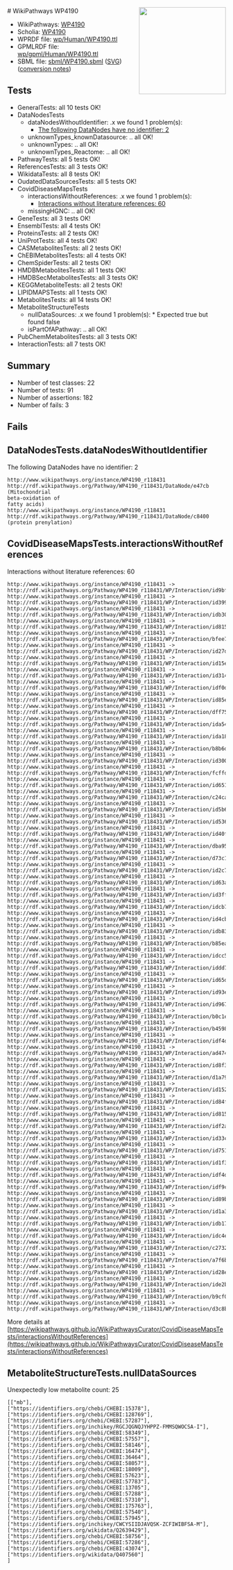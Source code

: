<img style="float: right; width: 200px" src="../logo.png" />
# WikiPathways WP4190

* WikiPathways: [WP4190](https://identifiers.org/wikipathways:WP4190)
* Scholia: [WP4190](https://scholia.toolforge.org/wikipathways/WP4190)
* WPRDF file: [wp/Human/WP4190.ttl](../wp/Human/WP4190.ttl)
* GPMLRDF file: [wp/gpml/Human/WP4190.ttl](../wp/gpml/Human/WP4190.ttl)
* SBML file: [sbml/WP4190.sbml](../sbml/WP4190.sbml) ([SVG](../sbml/WP4190.svg)) ([conversion notes](../sbml/WP4190.txt))

## Tests
* GeneralTests: all 10 tests OK!
* DataNodesTests
    * dataNodesWithoutIdentifier: .x we found 1 problem(s):
        * [The following DataNodes have no identifier: 2](#d2d32fa1)
    * unknownTypes_knownDatasource: .. all OK!
    * unknownTypes: .. all OK!
    * unknownTypes_Reactome: .. all OK!
* PathwayTests: all 5 tests OK!
* ReferencesTests: all 3 tests OK!
* WikidataTests: all 8 tests OK!
* OudatedDataSourcesTests: all 5 tests OK!
* CovidDiseaseMapsTests
    * interactionsWithoutReferences: .x we found 1 problem(s):
        * [Interactions without literature references: 60](#9701cd7c)
    * missingHGNC: .. all OK!
* GeneTests: all 3 tests OK!
* EnsemblTests: all 4 tests OK!
* ProteinsTests: all 2 tests OK!
* UniProtTests: all 4 tests OK!
* CASMetabolitesTests: all 2 tests OK!
* ChEBIMetabolitesTests: all 4 tests OK!
* ChemSpiderTests: all 2 tests OK!
* HMDBMetabolitesTests: all 1 tests OK!
* HMDBSecMetabolitesTests: all 3 tests OK!
* KEGGMetaboliteTests: all 2 tests OK!
* LIPIDMAPSTests: all 1 tests OK!
* MetabolitesTests: all 14 tests OK!
* MetaboliteStructureTests
    * nullDataSources: .x we found 1 problem(s):
            * Expected true but found false
    * isPartOfAPathway: .. all OK!
* PubChemMetabolitesTests: all 3 tests OK!
* InteractionTests: all 7 tests OK!


## Summary

* Number of test classes: 22
* Number of tests: 91
* Number of assertions: 182
* Number of fails: 3

## Fails

<a name="d2d32fa1" />

## DataNodesTests.dataNodesWithoutIdentifier

The following DataNodes have no identifier: 2
```
http://www.wikipathways.org/instance/WP4190_r118431 http://rdf.wikipathways.org/Pathway/WP4190_r118431/DataNode/e47cb (Mitochondrial 
beta-oxidation of 
fatty acids)
http://www.wikipathways.org/instance/WP4190_r118431 http://rdf.wikipathways.org/Pathway/WP4190_r118431/DataNode/c8400 (protein prenylation)
```

<a name="9701cd7c" />

## CovidDiseaseMapsTests.interactionsWithoutReferences

Interactions without literature references: 60
```
http://www.wikipathways.org/instance/WP4190_r118431 -> http://rdf.wikipathways.org/Pathway/WP4190_r118431/WP/Interaction/id9bf97ba3
http://www.wikipathways.org/instance/WP4190_r118431 -> http://rdf.wikipathways.org/Pathway/WP4190_r118431/WP/Interaction/id399bd725
http://www.wikipathways.org/instance/WP4190_r118431 -> http://rdf.wikipathways.org/Pathway/WP4190_r118431/WP/Interaction/idb30ee13d
http://www.wikipathways.org/instance/WP4190_r118431 -> http://rdf.wikipathways.org/Pathway/WP4190_r118431/WP/Interaction/id815a65a8
http://www.wikipathways.org/instance/WP4190_r118431 -> http://rdf.wikipathways.org/Pathway/WP4190_r118431/WP/Interaction/bfee7
http://www.wikipathways.org/instance/WP4190_r118431 -> http://rdf.wikipathways.org/Pathway/WP4190_r118431/WP/Interaction/id27d2726c
http://www.wikipathways.org/instance/WP4190_r118431 -> http://rdf.wikipathways.org/Pathway/WP4190_r118431/WP/Interaction/id15efa0e0
http://www.wikipathways.org/instance/WP4190_r118431 -> http://rdf.wikipathways.org/Pathway/WP4190_r118431/WP/Interaction/id3147d3b5
http://www.wikipathways.org/instance/WP4190_r118431 -> http://rdf.wikipathways.org/Pathway/WP4190_r118431/WP/Interaction/idf0db6c0a
http://www.wikipathways.org/instance/WP4190_r118431 -> http://rdf.wikipathways.org/Pathway/WP4190_r118431/WP/Interaction/id85ef981f
http://www.wikipathways.org/instance/WP4190_r118431 -> http://rdf.wikipathways.org/Pathway/WP4190_r118431/WP/Interaction/dff75
http://www.wikipathways.org/instance/WP4190_r118431 -> http://rdf.wikipathways.org/Pathway/WP4190_r118431/WP/Interaction/ida5419557
http://www.wikipathways.org/instance/WP4190_r118431 -> http://rdf.wikipathways.org/Pathway/WP4190_r118431/WP/Interaction/ida18c5874
http://www.wikipathways.org/instance/WP4190_r118431 -> http://rdf.wikipathways.org/Pathway/WP4190_r118431/WP/Interaction/b8b6d
http://www.wikipathways.org/instance/WP4190_r118431 -> http://rdf.wikipathways.org/Pathway/WP4190_r118431/WP/Interaction/id3003d34b
http://www.wikipathways.org/instance/WP4190_r118431 -> http://rdf.wikipathways.org/Pathway/WP4190_r118431/WP/Interaction/fcffd
http://www.wikipathways.org/instance/WP4190_r118431 -> http://rdf.wikipathways.org/Pathway/WP4190_r118431/WP/Interaction/id6515dbf8
http://www.wikipathways.org/instance/WP4190_r118431 -> http://rdf.wikipathways.org/Pathway/WP4190_r118431/WP/Interaction/c24ca
http://www.wikipathways.org/instance/WP4190_r118431 -> http://rdf.wikipathways.org/Pathway/WP4190_r118431/WP/Interaction/id5b657570
http://www.wikipathways.org/instance/WP4190_r118431 -> http://rdf.wikipathways.org/Pathway/WP4190_r118431/WP/Interaction/id5363c00
http://www.wikipathways.org/instance/WP4190_r118431 -> http://rdf.wikipathways.org/Pathway/WP4190_r118431/WP/Interaction/id40fb1754
http://www.wikipathways.org/instance/WP4190_r118431 -> http://rdf.wikipathways.org/Pathway/WP4190_r118431/WP/Interaction/dba95
http://www.wikipathways.org/instance/WP4190_r118431 -> http://rdf.wikipathways.org/Pathway/WP4190_r118431/WP/Interaction/d73c1
http://www.wikipathways.org/instance/WP4190_r118431 -> http://rdf.wikipathways.org/Pathway/WP4190_r118431/WP/Interaction/id2c7e3f1e
http://www.wikipathways.org/instance/WP4190_r118431 -> http://rdf.wikipathways.org/Pathway/WP4190_r118431/WP/Interaction/id63ad2963
http://www.wikipathways.org/instance/WP4190_r118431 -> http://rdf.wikipathways.org/Pathway/WP4190_r118431/WP/Interaction/id3ffb3bdb
http://www.wikipathways.org/instance/WP4190_r118431 -> http://rdf.wikipathways.org/Pathway/WP4190_r118431/WP/Interaction/idcb754a6f
http://www.wikipathways.org/instance/WP4190_r118431 -> http://rdf.wikipathways.org/Pathway/WP4190_r118431/WP/Interaction/id4cb00282
http://www.wikipathways.org/instance/WP4190_r118431 -> http://rdf.wikipathways.org/Pathway/WP4190_r118431/WP/Interaction/idb832bf
http://www.wikipathways.org/instance/WP4190_r118431 -> http://rdf.wikipathways.org/Pathway/WP4190_r118431/WP/Interaction/b85ea
http://www.wikipathways.org/instance/WP4190_r118431 -> http://rdf.wikipathways.org/Pathway/WP4190_r118431/WP/Interaction/idcc5fc71f
http://www.wikipathways.org/instance/WP4190_r118431 -> http://rdf.wikipathways.org/Pathway/WP4190_r118431/WP/Interaction/iddd770f4c
http://www.wikipathways.org/instance/WP4190_r118431 -> http://rdf.wikipathways.org/Pathway/WP4190_r118431/WP/Interaction/id65dfef4a
http://www.wikipathways.org/instance/WP4190_r118431 -> http://rdf.wikipathways.org/Pathway/WP4190_r118431/WP/Interaction/id93e40410
http://www.wikipathways.org/instance/WP4190_r118431 -> http://rdf.wikipathways.org/Pathway/WP4190_r118431/WP/Interaction/id9678638b
http://www.wikipathways.org/instance/WP4190_r118431 -> http://rdf.wikipathways.org/Pathway/WP4190_r118431/WP/Interaction/b0c1e
http://www.wikipathways.org/instance/WP4190_r118431 -> http://rdf.wikipathways.org/Pathway/WP4190_r118431/WP/Interaction/b4598
http://www.wikipathways.org/instance/WP4190_r118431 -> http://rdf.wikipathways.org/Pathway/WP4190_r118431/WP/Interaction/idf4d8e4c1
http://www.wikipathways.org/instance/WP4190_r118431 -> http://rdf.wikipathways.org/Pathway/WP4190_r118431/WP/Interaction/ad474
http://www.wikipathways.org/instance/WP4190_r118431 -> http://rdf.wikipathways.org/Pathway/WP4190_r118431/WP/Interaction/id8f3f314e
http://www.wikipathways.org/instance/WP4190_r118431 -> http://rdf.wikipathways.org/Pathway/WP4190_r118431/WP/Interaction/d1a79
http://www.wikipathways.org/instance/WP4190_r118431 -> http://rdf.wikipathways.org/Pathway/WP4190_r118431/WP/Interaction/id152d20d3
http://www.wikipathways.org/instance/WP4190_r118431 -> http://rdf.wikipathways.org/Pathway/WP4190_r118431/WP/Interaction/id84fcabc8
http://www.wikipathways.org/instance/WP4190_r118431 -> http://rdf.wikipathways.org/Pathway/WP4190_r118431/WP/Interaction/id815a65a9
http://www.wikipathways.org/instance/WP4190_r118431 -> http://rdf.wikipathways.org/Pathway/WP4190_r118431/WP/Interaction/idf2adae01
http://www.wikipathways.org/instance/WP4190_r118431 -> http://rdf.wikipathways.org/Pathway/WP4190_r118431/WP/Interaction/id33cbd290
http://www.wikipathways.org/instance/WP4190_r118431 -> http://rdf.wikipathways.org/Pathway/WP4190_r118431/WP/Interaction/id751bfde7
http://www.wikipathways.org/instance/WP4190_r118431 -> http://rdf.wikipathways.org/Pathway/WP4190_r118431/WP/Interaction/id1f37771b
http://www.wikipathways.org/instance/WP4190_r118431 -> http://rdf.wikipathways.org/Pathway/WP4190_r118431/WP/Interaction/idf4d8950a
http://www.wikipathways.org/instance/WP4190_r118431 -> http://rdf.wikipathways.org/Pathway/WP4190_r118431/WP/Interaction/idf9c676ff
http://www.wikipathways.org/instance/WP4190_r118431 -> http://rdf.wikipathways.org/Pathway/WP4190_r118431/WP/Interaction/id89b291b5
http://www.wikipathways.org/instance/WP4190_r118431 -> http://rdf.wikipathways.org/Pathway/WP4190_r118431/WP/Interaction/id1a382e3
http://www.wikipathways.org/instance/WP4190_r118431 -> http://rdf.wikipathways.org/Pathway/WP4190_r118431/WP/Interaction/idb17a03b4
http://www.wikipathways.org/instance/WP4190_r118431 -> http://rdf.wikipathways.org/Pathway/WP4190_r118431/WP/Interaction/idc4eed353
http://www.wikipathways.org/instance/WP4190_r118431 -> http://rdf.wikipathways.org/Pathway/WP4190_r118431/WP/Interaction/c2732
http://www.wikipathways.org/instance/WP4190_r118431 -> http://rdf.wikipathways.org/Pathway/WP4190_r118431/WP/Interaction/a7f6b
http://www.wikipathways.org/instance/WP4190_r118431 -> http://rdf.wikipathways.org/Pathway/WP4190_r118431/WP/Interaction/id28e0714e
http://www.wikipathways.org/instance/WP4190_r118431 -> http://rdf.wikipathways.org/Pathway/WP4190_r118431/WP/Interaction/ide2bf76f9
http://www.wikipathways.org/instance/WP4190_r118431 -> http://rdf.wikipathways.org/Pathway/WP4190_r118431/WP/Interaction/b9cf0
http://www.wikipathways.org/instance/WP4190_r118431 -> http://rdf.wikipathways.org/Pathway/WP4190_r118431/WP/Interaction/d3c8b
```

More details at [https://wikipathways.github.io/WikiPathwaysCurator/CovidDiseaseMapsTests/interactionsWithoutReferences](https://wikipathways.github.io/WikiPathwaysCurator/CovidDiseaseMapsTests/interactionsWithoutReferences)

<a name="919041ad" />

## MetaboliteStructureTests.nullDataSources

Unexpectedly low metabolite count: 25
```
[["mb"],
["https://identifiers.org/chebi/CHEBI:15378"],
["https://identifiers.org/chebi/CHEBI:128769"],
["https://identifiers.org/chebi/CHEBI:57287"],
["https://identifiers.org/inchikey/RGCJQGNQJYHPPZ-FMMSQWOCSA-I"],
["https://identifiers.org/chebi/CHEBI:58349"],
["https://identifiers.org/chebi/CHEBI:57557"],
["https://identifiers.org/chebi/CHEBI:58146"],
["https://identifiers.org/chebi/CHEBI:16474"],
["https://identifiers.org/chebi/CHEBI:36464"],
["https://identifiers.org/chebi/CHEBI:58057"],
["https://identifiers.org/chebi/CHEBI:18009"],
["https://identifiers.org/chebi/CHEBI:57623"],
["https://identifiers.org/chebi/CHEBI:57783"],
["https://identifiers.org/chebi/CHEBI:13705"],
["https://identifiers.org/chebi/CHEBI:57288"],
["https://identifiers.org/chebi/CHEBI:57310"],
["https://identifiers.org/chebi/CHEBI:175763"],
["https://identifiers.org/chebi/CHEBI:57540"],
["https://identifiers.org/chebi/CHEBI:57945"],
["https://identifiers.org/inchikey/CWCYSIIDJAVQSK-ZCFIWIBFSA-M"],
["https://identifiers.org/wikidata/Q2639429"],
["https://identifiers.org/chebi/CHEBI:58756"],
["https://identifiers.org/chebi/CHEBI:57286"],
["https://identifiers.org/chebi/CHEBI:43074"],
["https://identifiers.org/wikidata/Q407560"]
]
```

